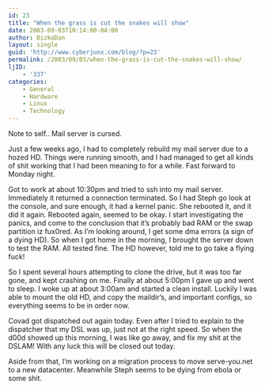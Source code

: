 ```yaml
---
id: 23
title: "When the grass is cut the snakes will show"
date: 2003-09-03T10:14:00-04:00
author: DizkoDan
layout: single
guid: 'http://www.cyberjunx.com/blog/?p=23'
permalink: /2003/09/03/when-the-grass-is-cut-the-snakes-will-show/
ljID:
    - '337'
categories:
    - General
    - Hardware
    - Linux
    - Technology
---
```


Note to self.. Mail server is cursed.

Just a few weeks ago, I had to completely rebuild my mail server due to a hozed HD. Things were running smooth, and I had managed to get all kinds of shit working that I had been meaning to for a while. Fast forward to Monday night.

Got to work at about 10:30pm and tried to ssh into my mail server. Immediately it returned a connection terminated. So I had Steph go look at the console, and sure enough, it had a kernel panic. She rebooted it, and it did it again. Rebooted again, seemed to be okay. I start investigating the panics, and come to the conclusion that it’s probably bad RAM or the swap partition iz fux0red. As I’m looking around, I get some dma errors (a sign of a dying HD). So when I got home in the morning, I brought the server down to test the RAM. All tested fine. The HD however, told me to go take a flying fuck!

So I spent several hours attempting to clone the drive, but it was too far gone, and kept crashing on me. Finally at about 5:00pm I gave up and went to sleep. I woke up at about 3:00am and started a clean install. Luckily I was able to mount the old HD, and copy the maildir’s, and important configs, so everything seems to be in order now.

Covad got dispatched out again today. Even after I tried to explain to the dispatcher that my DSL was up, just not at the right speed. So when the d00d showed up this morning, I was like go away, and fix my shit at the DSLAM! With any luck this will be closed out today.

Aside from that, I’m working on a migration process to move serve-you.net to a new datacenter. Meanwhile Steph seems to be dying from ebola or some shit.